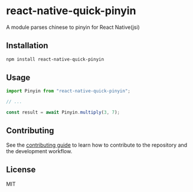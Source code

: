 # react-native-quick-pinyin

A module parses chinese to pinyin for React Native(jsi)

## Installation

```sh
npm install react-native-quick-pinyin
```

## Usage

```js
import Pinyin from "react-native-quick-pinyin";

// ...

const result = await Pinyin.multiply(3, 7);
```

## Contributing

See the [contributing guide](CONTRIBUTING.md) to learn how to contribute to the repository and the development workflow.

## License

MIT
